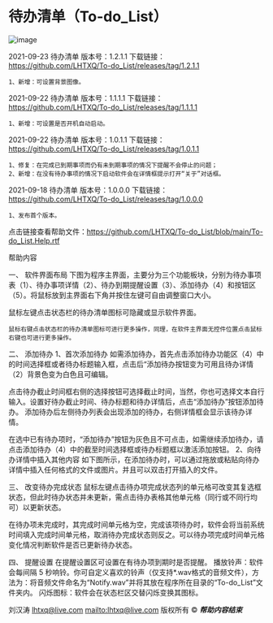 # 待办清单（To-do_List）

![image](https://user-images.githubusercontent.com/38943319/134452016-8a999665-c2a6-45f5-9824-2603392c0380.png)



2021-09-23 待办清单 版本号：1.2.1.1 下载链接：https://github.com/LHTXQ/To-do_List/releases/tag/1.2.1.1

	1、新增：可设置背景图像。
	
	

2021-09-22 待办清单 版本号：1.1.1.1 下载链接：https://github.com/LHTXQ/To-do_List/releases/tag/1.1.1.1

	1、新增：可设置是否开机自动启动。
	
	

2021-09-22 待办清单 版本号：1.0.1.1 下载链接：https://github.com/LHTXQ/To-do_List/releases/tag/1.0.1.1

	1、修复：在完成已到期事项而仍有未到期事项的情况下提醒不会停止的问题；
	2、新增：在没有待办事项的情况下启动软件会在详情框提示打开“关于”对话框。



2021-09-18 待办清单 版本号：1.0.0.0 下载链接：https://github.com/LHTXQ/To-do_List/releases/tag/1.0.0.0

	1、发布首个版本。



点击链接查看帮助文件：https://github.com/LHTXQ/To-do_List/blob/main/To-do_List.Help.rtf



帮助内容

一、	软件界面布局
下图为程序主界面，主要分为三个功能板块，分别为待办事项表（1）、待办事项详情（2）、待办到期提醒设置（3）、添加待办（4）和按钮区（5）。将鼠标放到主界面右下角并按住左键可自由调整窗口大小。
 
鼠标左键点击状态栏的待办清单图标可隐藏或显示软件界面。
 
	鼠标右键点击状态栏的待办清单图标可进行更多操作，同理，在软件主界面无控件位置点击鼠标右键也可进行更多操作。
 
二、	添加待办
1、首次添加待办
如需添加待办，首先点击添加待办功能区（4）中的时间选择框或者待办标题输入框，点击后“添加待办按钮变为可用且待办详情（2）背景色变为白色且可编辑。
 
 
点击待办截止时间框右侧的选择按钮可选择截止时间，当然，你也可选择文本自行输入。设置好待办截止时间、待办标题和待办详情后，点击“添加待办”按钮添加待办。
添加待办后左侧待办列表会出现添加的待办，右侧详情框会显示该待办详情。
 
在选中已有待办项时，“添加待办”按钮为灰色且不可点击，如需继续添加待办，请点击添加待办（4）中的截至时间选择框或待办标题框以激活添加按钮。
	2、向待办详情中插入其他内容
如下图所示，在添加待办时，可以通过拖放或粘贴向待办详情中插入任何格式的文件或图片。并且可以双击打开插入的文件。
 
三、	改变待办完成状态
鼠标左键点击待办项完成状态列的单元格可改变其复选框状态，但此时待办状态并未更新，需点击待办表格其他单元格（同行或不同行均可）以更新状态。
 
在待办项未完成时，其完成时间单元格为空，完成该项待办时，软件会将当前系统时间填入完成时间单元格，取消待办完成状态则反之。可以待办项完成时间单元格变化情况判断软件是否已更新待办状态。
 
四、	提醒设置
在提醒设置区可设置在有待办项到期时是否提醒。
	播放铃声：软件会每间隔 5 秒响铃。你可自定义喜欢的铃声（仅支持*.wav格式的音频文件），方法为：将音频文件命名为“Notify.wav”并将其放在程序所在目录的“To-do_List”文件夹内。
	闪烁图标：软件会在状态栏区交替闪烁变换其图标。
 




刘汉涛 lhtxq@live.com <mailto:lhtxq@live.com> 版权所有 ©
*************************************帮助内容结束*************************************
